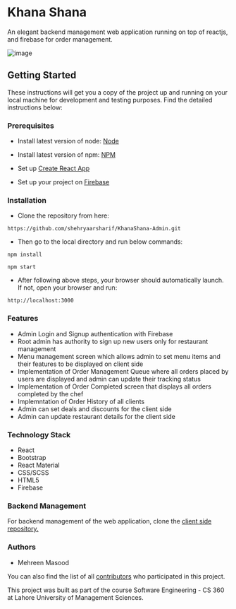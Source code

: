 # Khana Shana

An elegant backend management web application running on top of reactjs, and firebase for order management.

![image](./landingpage.jpg)

## Getting Started

These instructions will get you a copy of the project up and running on your local machine for development and testing purposes. Find the detailed instructions below:

### Prerequisites

* Install latest version of node: [Node](https://nodejs.org/en/) 

* Install latest version of npm: [NPM](https://www.npmjs.com/)

* Set up [Create React App](https://github.com/facebook/create-react-app)

* Set up your project on [Firebase](https://firebase.google.com/)


### Installation

* Clone the repository from here: 

`https://github.com/shehryaarsharif/KhanaShana-Admin.git`

* Then go to the local directory and run below commands:

`npm install`

`npm start`

* After following above steps, your browser should automatically launch. If not, open your browser and run:

`http://localhost:3000`

### Features

* Admin Login and Signup authentication with Firebase 
* Root admin has authority to sign up new users only for restaurant management
* Menu management screen which allows admin to set menu items and their features to be displayed on client side
* Implementation of Order Management Queue where all orders placed by users are displayed and admin can update their tracking status
* Implementation of Order Completed screen that displays all orders completed by the chef
* Implemntation of Order History of all clients
* Admin can set deals and discounts for the client side
* Admin can update restaurant details for the client side 

### Technology Stack

* React 
* Bootstrap
* React Material
* CSS/SCSS
* HTML5
* Firebase

### Backend Management

For backend management of the web application, clone the [client side repository.](https://github.com/shehryaarsharif/KhanaShana-Client)

### Authors

 * Mehreen Masood

You can also find the list of all [contributors](https://github.com/shehryaarsharif/KhanaShana-Admin/graphs/contributors) who participated in this project.


This project was built as part of the course Software Engineering - CS 360 at Lahore University of Management Sciences.
